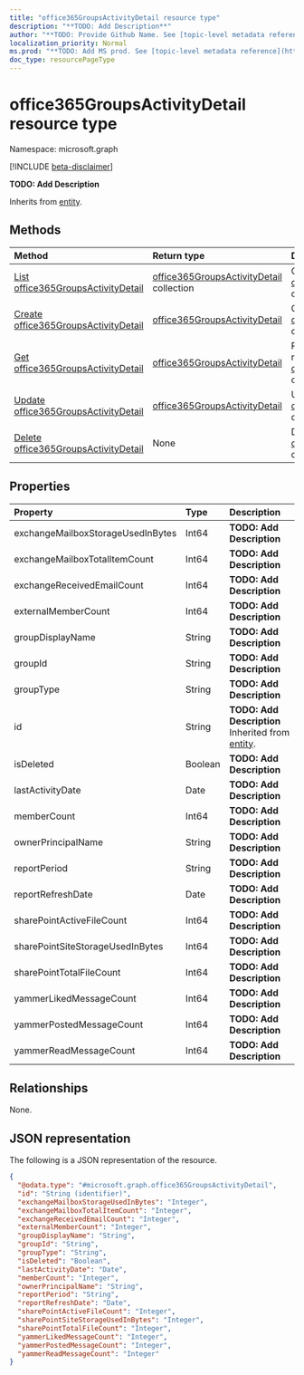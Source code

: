 ```yaml
---
title: "office365GroupsActivityDetail resource type"
description: "**TODO: Add Description**"
author: "**TODO: Provide Github Name. See [topic-level metadata reference](https://msgo.azurewebsites.net/add/document/guidelines/metadata.html#topic-level-metadata)**"
localization_priority: Normal
ms.prod: "**TODO: Add MS prod. See [topic-level metadata reference](https://msgo.azurewebsites.net/add/document/guidelines/metadata.html#topic-level-metadata)**"
doc_type: resourcePageType
---
```


# office365GroupsActivityDetail resource type

Namespace: microsoft.graph

[!INCLUDE [beta-disclaimer](../../includes/beta-disclaimer.md)]

**TODO: Add Description**


Inherits from [entity](../resources/entity.md).

## Methods
|Method|Return type|Description|
|:---|:---|:---|
|[List office365GroupsActivityDetail](../api/office365groupsactivitydetail-list.md)|[office365GroupsActivityDetail](../resources/office365groupsactivitydetail.md) collection|Get a list of the [office365GroupsActivityDetail](../resources/office365groupsactivitydetail.md) objects and their properties.|
|[Create office365GroupsActivityDetail](../api/office365groupsactivitydetail-create.md)|[office365GroupsActivityDetail](../resources/office365groupsactivitydetail.md)|Create a new [office365GroupsActivityDetail](../resources/office365groupsactivitydetail.md) object.|
|[Get office365GroupsActivityDetail](../api/office365groupsactivitydetail-get.md)|[office365GroupsActivityDetail](../resources/office365groupsactivitydetail.md)|Read the properties and relationships of an [office365GroupsActivityDetail](../resources/office365groupsactivitydetail.md) object.|
|[Update office365GroupsActivityDetail](../api/office365groupsactivitydetail-update.md)|[office365GroupsActivityDetail](../resources/office365groupsactivitydetail.md)|Update the properties of an [office365GroupsActivityDetail](../resources/office365groupsactivitydetail.md) object.|
|[Delete office365GroupsActivityDetail](../api/office365groupsactivitydetail-delete.md)|None|Deletes an [office365GroupsActivityDetail](../resources/office365groupsactivitydetail.md) object.|

## Properties
|Property|Type|Description|
|:---|:---|:---|
|exchangeMailboxStorageUsedInBytes|Int64|**TODO: Add Description**|
|exchangeMailboxTotalItemCount|Int64|**TODO: Add Description**|
|exchangeReceivedEmailCount|Int64|**TODO: Add Description**|
|externalMemberCount|Int64|**TODO: Add Description**|
|groupDisplayName|String|**TODO: Add Description**|
|groupId|String|**TODO: Add Description**|
|groupType|String|**TODO: Add Description**|
|id|String|**TODO: Add Description** Inherited from [entity](../resources/entity.md).|
|isDeleted|Boolean|**TODO: Add Description**|
|lastActivityDate|Date|**TODO: Add Description**|
|memberCount|Int64|**TODO: Add Description**|
|ownerPrincipalName|String|**TODO: Add Description**|
|reportPeriod|String|**TODO: Add Description**|
|reportRefreshDate|Date|**TODO: Add Description**|
|sharePointActiveFileCount|Int64|**TODO: Add Description**|
|sharePointSiteStorageUsedInBytes|Int64|**TODO: Add Description**|
|sharePointTotalFileCount|Int64|**TODO: Add Description**|
|yammerLikedMessageCount|Int64|**TODO: Add Description**|
|yammerPostedMessageCount|Int64|**TODO: Add Description**|
|yammerReadMessageCount|Int64|**TODO: Add Description**|

## Relationships
None.

## JSON representation
The following is a JSON representation of the resource.
<!-- {
  "blockType": "resource",
  "keyProperty": "id",
  "@odata.type": "microsoft.graph.office365GroupsActivityDetail",
  "baseType": "microsoft.graph.entity",
  "openType": false
}
-->
``` json
{
  "@odata.type": "#microsoft.graph.office365GroupsActivityDetail",
  "id": "String (identifier)",
  "exchangeMailboxStorageUsedInBytes": "Integer",
  "exchangeMailboxTotalItemCount": "Integer",
  "exchangeReceivedEmailCount": "Integer",
  "externalMemberCount": "Integer",
  "groupDisplayName": "String",
  "groupId": "String",
  "groupType": "String",
  "isDeleted": "Boolean",
  "lastActivityDate": "Date",
  "memberCount": "Integer",
  "ownerPrincipalName": "String",
  "reportPeriod": "String",
  "reportRefreshDate": "Date",
  "sharePointActiveFileCount": "Integer",
  "sharePointSiteStorageUsedInBytes": "Integer",
  "sharePointTotalFileCount": "Integer",
  "yammerLikedMessageCount": "Integer",
  "yammerPostedMessageCount": "Integer",
  "yammerReadMessageCount": "Integer"
}
```

